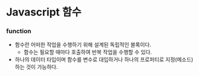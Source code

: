 # Javascript 함수

### function
- 함수란 어떠한 작업을 수행하기 위해 설계된 독립적인 블록이다.
  - 함수는 필요할 때마다 호출하여 반복 작업을 수행할 수 있다.
- 하나의 데이터 타입이며 함수를 변수로 대입하거나 하나의 프로퍼티로 지정(메소드)하는 것이 가능하다.